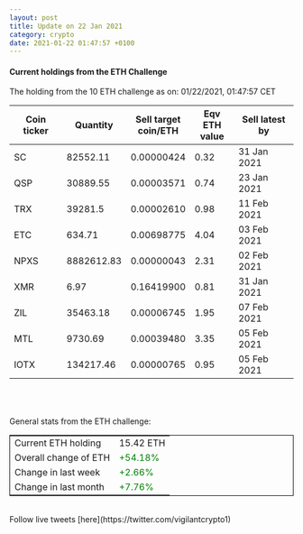 ```yaml
---
layout: post
title: Update on 22 Jan 2021
category: crypto
date: 2021-01-22 01:47:57 +0100
---
```

<!-- Global site tag (gtag.js) - Google Analytics -->
<script async src="https://www.googletagmanager.com/gtag/js?id=UA-103831149-5"></script>
<script>
  window.dataLayer = window.dataLayer || [];
  function gtag(){dataLayer.push(arguments);}
  gtag('js', new Date());

  gtag('config', 'UA-103831149-5');
</script>


#### Current holdings from the ETH Challenge

The holding from the 10 ETH challenge as on: 01/22/2021, 01:47:57 CET

|Coin ticker|Quantity|Sell target<br>coin/ETH|Eqv ETH<br>value|Sell latest by|
|-----------|--------|-----------|-----------|--------------|
SC|82552.11|  0.00000424|0.32|31 Jan 2021|
QSP|30889.55|  0.00003571|0.74|23 Jan 2021|
TRX|39281.5|  0.00002610|0.98|11 Feb 2021|
ETC|634.71|  0.00698775|4.04|03 Feb 2021|
NPXS|8882612.83|  0.00000043|2.31|02 Feb 2021|
XMR|6.97|  0.16419900|0.81|31 Jan 2021|
ZIL|35463.18|  0.00006745|1.95|07 Feb 2021|
MTL|9730.69|  0.00039480|3.35|05 Feb 2021|
IOTX|134217.46|  0.00000765|0.95|05 Feb 2021|

<br>
<br>
<br>
General stats from the ETH challenge:

<table style="border:1px solid black;margin-left:auto;margin-right:auto;">
	<tbody>
	<tr>
		<td>Current ETH holding</td>
		<td>     15.42 ETH</td>
	</tr>
	<tr>
		<td>Overall change of ETH</td>
		<td><font color="green">+54.18%</font></td>
	</tr>
	<tr>
		<td>Change in last week</td>
		<td><font color="green">+2.66%</font></td>
	</tr>
	<tr>
		<td>Change in last month</td>
		<td><font color="green">+7.76%</font></td>
	</tr>
	</tbody>
</table>

<br>
Follow live tweets [here](https://twitter.com/vigilantcrypto1)
<br>
<br>